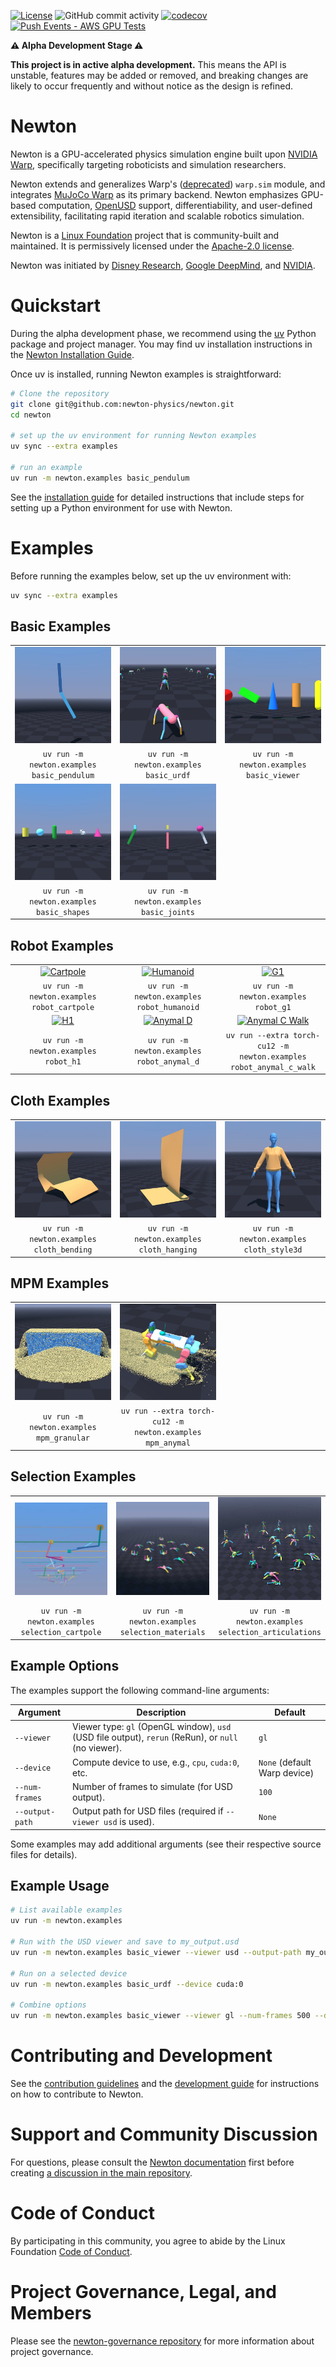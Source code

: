 [![License](https://img.shields.io/badge/License-Apache_2.0-blue.svg)](https://opensource.org/licenses/Apache-2.0)
![GitHub commit activity](https://img.shields.io/github/commit-activity/m/newton-physics/newton/main)
[![codecov](https://codecov.io/gh/newton-physics/newton/graph/badge.svg?token=V6ZXNPAWVG)](https://codecov.io/gh/newton-physics/newton)
[![Push Events - AWS GPU Tests](https://github.com/newton-physics/newton/actions/workflows/push_aws_gpu_tests.yml/badge.svg)](https://github.com/newton-physics/newton/actions/workflows/push_aws_gpu_tests.yml)

**⚠️ Alpha Development Stage ⚠️**

**This project is in active alpha development.** This means the API is unstable, features may be added or removed, and breaking changes are likely to occur frequently and without notice as the design is refined.

# Newton

Newton is a GPU-accelerated physics simulation engine built upon [NVIDIA Warp](https://github.com/NVIDIA/warp), specifically targeting roboticists and simulation researchers.

Newton extends and generalizes Warp's ([deprecated](https://github.com/NVIDIA/warp/discussions/735)) `warp.sim` module, and integrates
[MuJoCo Warp](https://github.com/google-deepmind/mujoco_warp) as its primary backend. Newton emphasizes GPU-based computation, [OpenUSD](https://openusd.org/) support, differentiability, and user-defined extensibility, facilitating rapid iteration and scalable robotics simulation.

Newton is a [Linux Foundation](https://www.linuxfoundation.org/) project that is community-built and maintained. It is permissively licensed under the [Apache-2.0 license](https://github.com/newton-physics/newton/blob/main/LICENSE.md).

Newton was initiated by [Disney Research](https://www.disneyresearch.com/), [Google DeepMind](https://deepmind.google/), and [NVIDIA](https://www.nvidia.com/).

# Quickstart

During the alpha development phase, we recommend using the [uv](https://docs.astral.sh/uv/) Python package and project manager. You may find uv installation instructions in the [Newton Installation Guide](https://newton-physics.github.io/newton/guide/installation.html#method-1-using-uv-recommended).

Once uv is installed, running Newton examples is straightforward:

```bash
# Clone the repository
git clone git@github.com:newton-physics/newton.git
cd newton

# set up the uv environment for running Newton examples
uv sync --extra examples

# run an example
uv run -m newton.examples basic_pendulum
```

See the [installation guide](https://newton-physics.github.io/newton/guide/installation.html) for detailed instructions that include steps for setting up a Python environment for use with Newton.

# Examples

Before running the examples below, set up the uv environment with:

```bash
uv sync --extra examples
```

## Basic Examples

<table>
  <tr>
    <td align="center" width="33%">
      <a href="https://github.com/newton-physics/newton/blob/main/newton/examples/basic/example_basic_pendulum.py">
        <img src="https://raw.githubusercontent.com/newton-physics/newton/main/docs/images/examples/example_basic_pendulum.jpg" alt="Pendulum">
      </a>
    </td>
    <td align="center" width="33%">
      <a href="https://github.com/newton-physics/newton/blob/main/newton/examples/basic/example_basic_urdf.py">
        <img src="https://raw.githubusercontent.com/newton-physics/newton/main/docs/images/examples/example_basic_urdf.jpg" alt="URDF">
      </a>
    </td>
    <td align="center" width="33%">
      <a href="https://github.com/newton-physics/newton/blob/main/newton/examples/basic/example_basic_viewer.py">
        <img src="https://raw.githubusercontent.com/newton-physics/newton/main/docs/images/examples/example_basic_viewer.jpg" alt="Viewer">
      </a>
    </td>
  </tr>
  <tr>
    <td align="center">
      <code>uv run -m newton.examples basic_pendulum</code>
    </td>
    <td align="center">
      <code>uv run -m newton.examples basic_urdf</code>
    </td>
    <td align="center">
      <code>uv run -m newton.examples basic_viewer</code>
    </td>
  </tr>
  <tr>
    <td align="center" width="33%">
      <a href="https://github.com/newton-physics/newton/blob/main/newton/examples/basic/example_basic_shapes.py">
        <img src="https://raw.githubusercontent.com/newton-physics/newton/main/docs/images/examples/example_basic_shapes.jpg" alt="Shapes">
      </a>
    </td>
    <td align="center" width="33%">
      <a href="https://github.com/newton-physics/newton/blob/main/newton/examples/basic/example_basic_joints.py">
        <img src="https://raw.githubusercontent.com/newton-physics/newton/main/docs/images/examples/example_basic_joints.jpg" alt="Joints">
      </a>
    </td>
    <td align="center" width="33%">
      <!-- <a href="https://github.com/newton-physics/newton/blob/main/newton/examples/basic/example_basic_viewer.py">
        <img src="https://raw.githubusercontent.com/newton-physics/newton/main/docs/images/examples/example_basic_viewer.jpg" alt="Viewer">
      </a> -->
    </td>
  </tr>
  <tr>
    <td align="center">
      <code>uv run -m newton.examples basic_shapes</code>
    </td>
    <td align="center">
      <code>uv run -m newton.examples basic_joints</code>
    </td>
    <td align="center">
      <!-- <code>python -m newton.examples basic_viewer</code> -->
    </td>
  </tr>
</table>

## Robot Examples

<table>
  <tr>
    <td align="center" width="33%">
      <a href="https://github.com/newton-physics/newton/blob/main/newton/examples/robot/example_cartpole.py">
        <img src="https://raw.githubusercontent.com/newton-physics/newton/main/docs/images/examples/example_cartpole.jpg" alt="Cartpole">
      </a>
    </td>
    <td align="center" width="33%">
      <a href="https://github.com/newton-physics/newton/blob/main/newton/examples/robot/example_humanoid.py">
        <img src="https://raw.githubusercontent.com/newton-physics/newton/main/docs/images/examples/example_humanoid.jpg" alt="Humanoid">
      </a>
    </td>
    <td align="center" width="33%">
      <a href="https://github.com/newton-physics/newton/blob/main/newton/examples/robot/example_g1.py">
        <img src="https://raw.githubusercontent.com/newton-physics/newton/main/docs/images/examples/example_g1.jpg" alt="G1">
      </a>
    </td>
  </tr>
  <tr>
    <td align="center">
      <code>uv run -m newton.examples robot_cartpole</code>
    </td>
    <td align="center">
      <code>uv run -m newton.examples robot_humanoid</code>
    </td>
    <td align="center">
      <code>uv run -m newton.examples robot_g1</code>
    </td>
  </tr>
  <tr>
    <td align="center" width="33%">
      <a href="https://github.com/newton-physics/newton/blob/main/newton/examples/robot/example_h1.py">
        <img src="https://raw.githubusercontent.com/newton-physics/newton/main/docs/images/examples/example_h1.jpg" alt="H1">
      </a>
    </td>
    <td align="center" width="33%">
      <a href="https://github.com/newton-physics/newton/blob/main/newton/examples/robot/example_anymal_d.py">
        <img src="https://raw.githubusercontent.com/newton-physics/newton/main/docs/images/examples/example_anymal_d.jpg" alt="Anymal D">
      </a>
    </td>
    <td align="center" width="33%">
      <a href="https://github.com/newton-physics/newton/blob/main/newton/examples/robot/example_anymal_c_walk.py">
        <img src="https://raw.githubusercontent.com/newton-physics/newton/main/docs/images/examples/example_anymal_c_walk.jpg" alt="Anymal C Walk">
      </a>
    </td>
  </tr>
  <tr>
    <td align="center">
      <code>uv run -m newton.examples robot_h1</code>
    </td>
    <td align="center">
      <code>uv run -m newton.examples robot_anymal_d</code>
    </td>
    <td align="center">
      <code>uv run --extra torch-cu12 -m newton.examples robot_anymal_c_walk</code>
    </td>
  </tr>
</table>

## Cloth Examples

<table>
  <tr>
    <td align="center" width="33%">
      <a href="https://github.com/newton-physics/newton/blob/main/newton/examples/cloth/example_cloth_bending.py">
        <img src="https://raw.githubusercontent.com/newton-physics/newton/main/docs/images/examples/example_cloth_bending.jpg" alt="Cloth Bending">
      </a>
    </td>
    <td align="center" width="33%">
      <a href="https://github.com/newton-physics/newton/blob/main/newton/examples/cloth/example_cloth_hanging.py">
        <img src="https://raw.githubusercontent.com/newton-physics/newton/main/docs/images/examples/example_cloth_hanging.jpg" alt="Cloth Hanging">
      </a>
    </td>
    <td align="center" width="33%">
      <a href="https://github.com/newton-physics/newton/blob/main/newton/examples/cloth/example_cloth_style3d.py">
        <img src="https://raw.githubusercontent.com/newton-physics/newton/main/docs/images/examples/example_cloth_style3d.jpg" alt="Cloth Style3D">
      </a>
    </td>
  </tr>
  <tr>
    <td align="center">
      <code>uv run -m newton.examples cloth_bending</code>
    </td>
    <td align="center">
      <code>uv run -m newton.examples cloth_hanging</code>
    </td>
    <td align="center">
      <code>uv run -m newton.examples cloth_style3d</code>
    </td>
  </tr>
</table>

## MPM Examples

<table>
  <tr>
    <td align="center" width="33%">
      <a href="https://github.com/newton-physics/newton/blob/main/newton/examples/mpm/example_mpm_granular.py">
        <img src="https://raw.githubusercontent.com/newton-physics/newton/main/docs/images/examples/example_mpm_granular.jpg" alt="MPM Granular">
      </a>
    </td>
    <td align="center" width="33%">
      <a href="https://github.com/newton-physics/newton/blob/main/newton/examples/mpm/example_mpm_anymal.py">
        <img src="https://raw.githubusercontent.com/newton-physics/newton/main/docs/images/examples/example_mpm_anymal.jpg" alt="MPM Anymal">
      </a>
    </td>
    <td align="center" width="33%">
      <!-- Future MPM example -->
    </td>
  </tr>
  <tr>
    <td align="center">
      <code>uv run -m newton.examples mpm_granular</code>
    </td>
    <td align="center">
      <code>uv run --extra torch-cu12 -m newton.examples mpm_anymal</code>
    </td>
    <td align="center">
      <!-- Future MPM example -->
    </td>
  </tr>
</table>

## Selection Examples

<table>
  <tr>
    <td align="center" width="33%">
      <a href="https://github.com/newton-physics/newton/blob/main/newton/examples/selection/example_selection_cartpole.py">
        <img src="https://raw.githubusercontent.com/newton-physics/newton/main/docs/images/examples/example_selection_cartpole.jpg" alt="Selection Cartpole">
      </a>
    </td>
    <td align="center" width="33%">
      <a href="https://github.com/newton-physics/newton/blob/main/newton/examples/selection/example_selection_materials.py">
        <img src="https://raw.githubusercontent.com/newton-physics/newton/main/docs/images/examples/example_selection_materials.jpg" alt="Selection Materials">
      </a>
    </td>
    <td align="center" width="33%">
      <a href="https://github.com/newton-physics/newton/blob/main/newton/examples/selection/example_selection_articulations.py">
        <img src="https://raw.githubusercontent.com/newton-physics/newton/main/docs/images/examples/example_selection_articulations.jpg" alt="Selection Articulations">
      </a>
    </td>
  </tr>
  <tr>
    <td align="center">
      <code>uv run -m newton.examples selection_cartpole</code>
    </td>
    <td align="center">
      <code>uv run -m newton.examples selection_materials</code>
    </td>
    <td align="center">
      <code>uv run -m newton.examples selection_articulations</code>
    </td>
  </tr>
</table>

## Example Options

The examples support the following command-line arguments:

| Argument        | Description                                                                                         | Default                      |
| --------------- | --------------------------------------------------------------------------------------------------- | ---------------------------- |
| `--viewer`      | Viewer type: `gl` (OpenGL window), `usd` (USD file output), `rerun` (ReRun), or `null` (no viewer). | `gl`                         |
| `--device`      | Compute device to use, e.g., `cpu`, `cuda:0`, etc.                                                  | `None` (default Warp device) |
| `--num-frames`  | Number of frames to simulate (for USD output).                                                      | `100`                        |
| `--output-path` | Output path for USD files (required if `--viewer usd` is used).                                     | `None`                       |

Some examples may add additional arguments (see their respective source files for details).

## Example Usage

```bash
# List available examples
uv run -m newton.examples

# Run with the USD viewer and save to my_output.usd
uv run -m newton.examples basic_viewer --viewer usd --output-path my_output.usd

# Run on a selected device
uv run -m newton.examples basic_urdf --device cuda:0

# Combine options
uv run -m newton.examples basic_viewer --viewer gl --num-frames 500 --device cpu
```

# Contributing and Development

See the [contribution guidelines](https://github.com/newton-physics/newton-governance/blob/main/CONTRIBUTING.md) and the [development guide](https://newton-physics.github.io/newton/guide/development.html) for instructions on how to contribute to Newton.

# Support and Community Discussion

For questions, please consult the [Newton documentation](https://newton-physics.github.io/newton/guide/overview.html) first before creating [a discussion in the main repository](https://github.com/newton-physics/newton/discussions).

# Code of Conduct

By participating in this community, you agree to abide by the Linux Foundation [Code of Conduct](https://lfprojects.org/policies/code-of-conduct/).

# Project Governance, Legal, and Members

Please see the [newton-governance repository](https://github.com/newton-physics/newton-governance) for more information about project governance.
